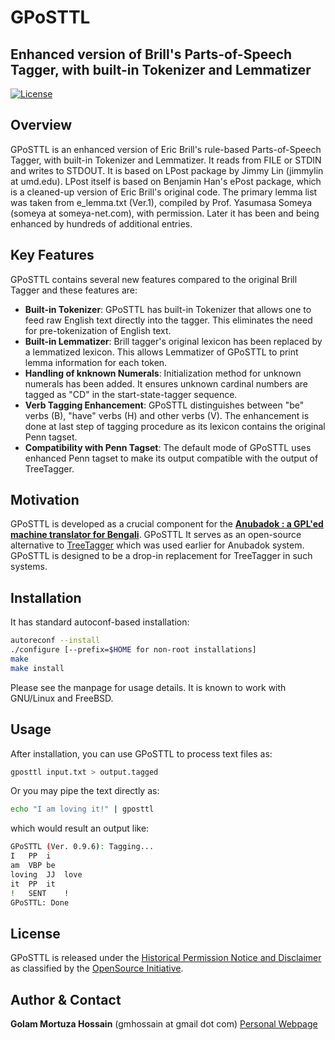 # GPoSTTL

## Enhanced version of Brill's Parts-of-Speech Tagger, with built-in Tokenizer and Lemmatizer

[![License](https://img.shields.io/badge/License-Historical%20Permission%20Notice%20and%20Disclaimer-green.svg)](COPYING)

## Overview

GPoSTTL is an enhanced version of Eric Brill's rule-based Parts-of-Speech Tagger, with built-in Tokenizer and Lemmatizer. 
It reads from FILE or STDIN and writes to STDOUT. It is based on LPost package by Jimmy Lin (jimmylin at umd.edu). 
LPost itself is based on Benjamin Han's ePost package, which is a cleaned-up version of Eric Brill's original code. 
The primary lemma list was taken from e_lemma.txt (Ver.1), compiled by Prof. Yasumasa Someya (someya at someya-net.com),
with permission. Later it has been and being enhanced by hundreds of additional entries.


## Key Features
GPoSTTL contains several new features compared to the original Brill Tagger and these features are:

- **Built-in Tokenizer**: GPoSTTL has built-in Tokenizer that allows one to feed raw English text directly into the tagger. This eliminates the need for pre-tokenization of English text.
- **Built-in Lemmatizer**: Brill tagger's original lexicon has been replaced by a lemmatized lexicon. This allows Lemmatizer of GPoSTTL to print lemma information for each token.
- **Handling of knknown Numerals**: Initialization method for unknown numerals has been added. It ensures unknown cardinal numbers are tagged as "CD" in the start-state-tagger sequence.
- **Verb Tagging Enhancement**: GPoSTTL distinguishes between "be" verbs (B), "have" verbs (H) and other verbs (V). The enhancement is done at last step of tagging procedure as its lexicon contains the original Penn tagset.
- **Compatibility with Penn Tagset**: The default mode of GPoSTTL uses enhanced Penn tagset to make its output compatible with the output of TreeTagger.


## Motivation

GPoSTTL is developed as a crucial component for the **[Anubadok : a GPL'ed machine translator for Bengali](https://github.com/golam-m-hossain/anubadok)**. GPoSTTL 
It serves as an open-source alternative to [TreeTagger](http://www.ims.uni-stuttgart.de/projekte/corplex/TreeTagger/) which was used earlier for Anubadok system.
GPoSTTL is designed to be a drop-in replacement for TreeTagger in such systems.

## Installation

It has standard autoconf-based installation:

```bash
autoreconf --install
./configure [--prefix=$HOME for non-root installations]
make
make install
```
Please see the manpage for usage details. It is known to work with GNU/Linux and FreeBSD.


## Usage

After installation, you can use GPoSTTL to process text files as:

```bash
gposttl input.txt > output.tagged
```
Or you may pipe the text directly as:

```bash
echo "I am loving it!" | gposttl
```
which would result an output like:
```bash
GPoSTTL (Ver. 0.9.6): Tagging...
I	PP	i
am	VBP	be
loving	JJ	love
it	PP	it
!	SENT	!
GPoSTTL: Done
```

## License
GPoSTTL is released under the [Historical Permission Notice and Disclaimer](COPYING) as classified 
by the [OpenSource Initiative](https://www.opensource.org/licenses/).

## Author & Contact

**Golam Mortuza Hossain**   (gmhossain at gmail dot com)  [Personal Webpage](https://www.iiserkol.ac.in/~ghossain/)




